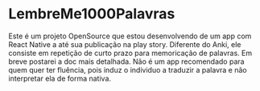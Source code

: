 # LembreMe1000Palavras

Este é um projeto OpenSource que estou desenvolvendo de um app com React Native a até sua publicação na play story.
Diferente do Anki, ele consiste em repetição de curto prazo para memoricação de palavras. Em breve postarei a doc mais detalhada. Não é um app recomendado para quem quer ter
fluência, pois induz o individuo a traduzir a palavra e não interpretar ela de forma nativa.
